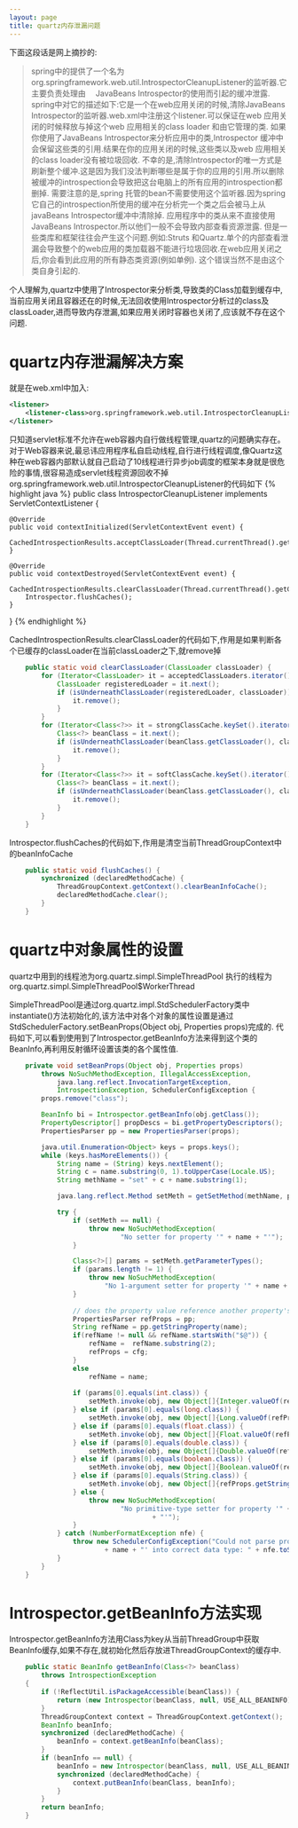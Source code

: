 ```yaml
---
layout: page
title: quartz内存泄漏问题
---
```



下面这段话是网上摘抄的:
>spring中的提供了一个名为 org.springframework.web.util.IntrospectorCleanupListener的监听器.它主要负责处理由　 JavaBeans Introspector的使用而引起的缓冲泄露.
spring中对它的描述如下:它是一个在web应用关闭的时候,清除JavaBeans Introspector的监听器.web.xml中注册这个listener.可以保证在web 应用关闭的时候释放与掉这个web 应用相关的class loader 
和由它管理的类.
如果你使用了JavaBeans Introspector来分析应用中的类,Introspector 缓冲中会保留这些类的引用.结果在你的应用关闭的时候,这些类以及web 应用相关的class loader没有被垃圾回收.
不幸的是,清除Introspector的唯一方式是刷新整个缓冲.这是因为我们没法判断哪些是属于你的应用的引用.所以删除被缓冲的introspection会导致把这台电脑上的所有应用的introspection都删掉.
需要注意的是,spring 托管的bean不需要使用这个监听器.因为spring它自己的introspection所使用的缓冲在分析完一个类之后会被马上从javaBeans Introspector缓冲中清除掉.
应用程序中的类从来不直接使用JavaBeans Introspector.所以他们一般不会导致内部查看资源泄露.
但是一些类库和框架往往会产生这个问题.例如:Struts 和Quartz.单个的内部查看泄漏会导致整个的web应用的类加载器不能进行垃圾回收.在web应用关闭之后,你会看到此应用的所有静态类资源(例如单例).
这个错误当然不是由这个类自身引起的.

个人理解为,quartz中使用了Introspector来分析类,导致类的Class加载到缓存中,当前应用关闭且容器还在的时候,无法回收使用Introspector分析过的class及classLoader,进而导致内存泄漏,如果应用关闭时容器也关闭了,应该就不存在这个问题.
# quartz内存泄漏解决方案
就是在web.xml中加入:  
```xml
<listener>  
    <listener-class>org.springframework.web.util.IntrospectorCleanupListener</listener-class>  
</listener> 
```

只知道servlet标准不允许在web容器内自行做线程管理,quartz的问题确实存在。  
对于Web容器来说,最忌讳应用程序私自启动线程,自行进行线程调度,像Quartz这种在web容器内部默认就自己启动了10线程进行异步job调度的框架本身就是很危险的事情,很容易造成servlet线程资源回收不掉 
org.springframework.web.util.IntrospectorCleanupListener的代码如下
{% highlight java %}
public class IntrospectorCleanupListener implements ServletContextListener {

	@Override
	public void contextInitialized(ServletContextEvent event) {
		CachedIntrospectionResults.acceptClassLoader(Thread.currentThread().getContextClassLoader());
	}

	@Override
	public void contextDestroyed(ServletContextEvent event) {
		CachedIntrospectionResults.clearClassLoader(Thread.currentThread().getContextClassLoader());
		Introspector.flushCaches();
	}

}
{% endhighlight %}

CachedIntrospectionResults.clearClassLoader的代码如下,作用是如果判断各个已缓存的classLoader在当前classLoader之下,就remove掉
```java
	public static void clearClassLoader(ClassLoader classLoader) {
		for (Iterator<ClassLoader> it = acceptedClassLoaders.iterator(); it.hasNext();) {
			ClassLoader registeredLoader = it.next();
			if (isUnderneathClassLoader(registeredLoader, classLoader)) {
				it.remove();
			}
		}
		for (Iterator<Class<?>> it = strongClassCache.keySet().iterator(); it.hasNext();) {
			Class<?> beanClass = it.next();
			if (isUnderneathClassLoader(beanClass.getClassLoader(), classLoader)) {
				it.remove();
			}
		}
		for (Iterator<Class<?>> it = softClassCache.keySet().iterator(); it.hasNext();) {
			Class<?> beanClass = it.next();
			if (isUnderneathClassLoader(beanClass.getClassLoader(), classLoader)) {
				it.remove();
			}
		}
	}
```

Introspector.flushCaches的代码如下,作用是清空当前ThreadGroupContext中的beanInfoCache
```java
    public static void flushCaches() {
        synchronized (declaredMethodCache) {
            ThreadGroupContext.getContext().clearBeanInfoCache();
            declaredMethodCache.clear();
        }
    }
```


# quartz中对象属性的设置
quartz中用到的线程池为org.quartz.simpl.SimpleThreadPool
执行的线程为org.quartz.simpl.SimpleThreadPool$WorkerThread

SimpleThreadPool是通过org.quartz.impl.StdSchedulerFactory类中instantiate()方法初始化的,该方法中对各个对象的属性设置是通过StdSchedulerFactory.setBeanProps(Object obj, Properties props)完成的.
代码如下,可以看到使用到了Introspector.getBeanInfo方法来得到这个类的BeanInfo,再利用反射循环设置该类的各个属性值.
```java
    private void setBeanProps(Object obj, Properties props)
        throws NoSuchMethodException, IllegalAccessException,
            java.lang.reflect.InvocationTargetException,
            IntrospectionException, SchedulerConfigException {
        props.remove("class");

        BeanInfo bi = Introspector.getBeanInfo(obj.getClass());
        PropertyDescriptor[] propDescs = bi.getPropertyDescriptors();
        PropertiesParser pp = new PropertiesParser(props);

        java.util.Enumeration<Object> keys = props.keys();
        while (keys.hasMoreElements()) {
            String name = (String) keys.nextElement();
            String c = name.substring(0, 1).toUpperCase(Locale.US);
            String methName = "set" + c + name.substring(1);

            java.lang.reflect.Method setMeth = getSetMethod(methName, propDescs);

            try {
                if (setMeth == null) {
                    throw new NoSuchMethodException(
                            "No setter for property '" + name + "'");
                }

                Class<?>[] params = setMeth.getParameterTypes();
                if (params.length != 1) {
                    throw new NoSuchMethodException(
                        "No 1-argument setter for property '" + name + "'");
                }
                
                // does the property value reference another property's value? If so, swap to look at its value
                PropertiesParser refProps = pp;
                String refName = pp.getStringProperty(name);
                if(refName != null && refName.startsWith("$@")) {
                    refName =  refName.substring(2);
                    refProps = cfg;
                }
                else
                    refName = name;
                
                if (params[0].equals(int.class)) {
                    setMeth.invoke(obj, new Object[]{Integer.valueOf(refProps.getIntProperty(refName))});
                } else if (params[0].equals(long.class)) {
                    setMeth.invoke(obj, new Object[]{Long.valueOf(refProps.getLongProperty(refName))});
                } else if (params[0].equals(float.class)) {
                    setMeth.invoke(obj, new Object[]{Float.valueOf(refProps.getFloatProperty(refName))});
                } else if (params[0].equals(double.class)) {
                    setMeth.invoke(obj, new Object[]{Double.valueOf(refProps.getDoubleProperty(refName))});
                } else if (params[0].equals(boolean.class)) {
                    setMeth.invoke(obj, new Object[]{Boolean.valueOf(refProps.getBooleanProperty(refName))});
                } else if (params[0].equals(String.class)) {
                    setMeth.invoke(obj, new Object[]{refProps.getStringProperty(refName)});
                } else {
                    throw new NoSuchMethodException(
                            "No primitive-type setter for property '" + name
                                    + "'");
                }
            } catch (NumberFormatException nfe) {
                throw new SchedulerConfigException("Could not parse property '"
                        + name + "' into correct data type: " + nfe.toString());
            }
        }
    }
```

# Introspector.getBeanInfo方法实现

Introspector.getBeanInfo方法用Class为key从当前ThreadGroup中获取BeanInfo缓存,如果不存在,就初始化然后存放进ThreadGroupContext的缓存中.

```java
    public static BeanInfo getBeanInfo(Class<?> beanClass)
        throws IntrospectionException
    {
        if (!ReflectUtil.isPackageAccessible(beanClass)) {
            return (new Introspector(beanClass, null, USE_ALL_BEANINFO)).getBeanInfo();
        }
        ThreadGroupContext context = ThreadGroupContext.getContext();
        BeanInfo beanInfo;
        synchronized (declaredMethodCache) {
            beanInfo = context.getBeanInfo(beanClass);
        }
        if (beanInfo == null) {
            beanInfo = new Introspector(beanClass, null, USE_ALL_BEANINFO).getBeanInfo();
            synchronized (declaredMethodCache) {
                context.putBeanInfo(beanClass, beanInfo);
            }
        }
        return beanInfo;
    }
```
